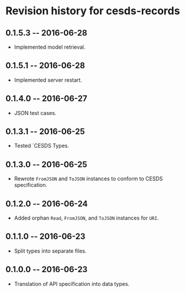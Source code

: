 # Revision history for cesds-records

## 0.1.5.3  -- 2016-06-28

* Implemented model retrieval.

## 0.1.5.1  -- 2016-06-28

* Implemented server restart.

## 0.1.4.0  -- 2016-06-27

* JSON test cases.

## 0.1.3.1  -- 2016-06-25

* Tested `CESDS Types.

## 0.1.3.0  -- 2016-06-25

* Rewrote `FromJSON` and `ToJSON` instances to conform to CESDS specification.

## 0.1.2.0  -- 2016-06-24

* Added orphan `Read`, `FromJSON`, and `ToJSON` instances for `URI`.

## 0.1.1.0  -- 2016-06-23

* Split types into separate files.

## 0.1.0.0  -- 2016-06-23

* Translation of API specification into data types.
